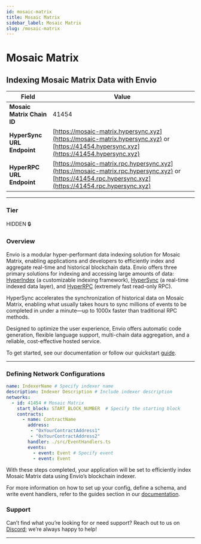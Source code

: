 ```yaml
---
id: mosaic-matrix
title: Mosaic Matrix
sidebar_label: Mosaic Matrix
slug: /mosaic-matrix
---
```


# Mosaic Matrix

## Indexing Mosaic Matrix Data with Envio

| **Field**                     | **Value**                                                                                          |
|-------------------------------|----------------------------------------------------------------------------------------------------|
| **Mosaic Matrix Chain ID**     | 41454                                                                                            |
| **HyperSync URL Endpoint**    | [https://mosaic-matrix.hypersync.xyz](https://mosaic-matrix.hypersync.xyz) or [https://41454.hypersync.xyz](https://41454.hypersync.xyz) |
| **HyperRPC URL Endpoint**     | [https://mosaic-matrix.rpc.hypersync.xyz](https://mosaic-matrix.rpc.hypersync.xyz) or [https://41454.rpc.hypersync.xyz](https://41454.rpc.hypersync.xyz) |

---

### Tier

HIDDEN 🔒

### Overview

Envio is a modular hyper-performant data indexing solution for Mosaic Matrix, enabling applications and developers to efficiently index and aggregate real-time and historical blockchain data. Envio offers three primary solutions for indexing and accessing large amounts of data: [HyperIndex](/docs/HyperIndex/overview) (a customizable indexing framework), [HyperSync](/docs/HyperSync/overview) (a real-time indexed data layer), and [HyperRPC](/docs/HyperSync/overview-hyperrpc) (extremely fast read-only RPC).

HyperSync accelerates the synchronization of historical data on Mosaic Matrix, enabling what usually takes hours to sync millions of events to be completed in under a minute—up to 1000x faster than traditional RPC methods.

Designed to optimize the user experience, Envio offers automatic code generation, flexible language support, multi-chain data aggregation, and a reliable, cost-effective hosted service.

To get started, see our documentation or follow our quickstart [guide](/docs/HyperIndex/contract-import).

---

### Defining Network Configurations

```yaml
name: IndexerName # Specify indexer name
description: Indexer Description # Include indexer description
networks:
  - id: 41454 # Mosaic Matrix  
    start_block: START_BLOCK_NUMBER  # Specify the starting block
    contracts:
      - name: ContractName
        address:
         - "0xYourContractAddress1"
         - "0xYourContractAddress2"
        handler: ./src/EventHandlers.ts
        events:
          - event: Event # Specify event
          - event: Event
```

With these steps completed, your application will be set to efficiently index Mosaic Matrix data using Envio’s blockchain indexer.

For more information on how to set up your config, define a schema, and write event handlers, refer to the guides section in our [documentation](/docs/HyperIndex/configuration-file).

### Support

Can’t find what you’re looking for or need support? Reach out to us on [Discord](https://discord.com/invite/Q9qt8gZ2fX); we’re always happy to help!

---
